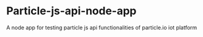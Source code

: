 # Particle-js-api-node-app
A  node app for testing particle js api functionalities of particle.io iot platform
